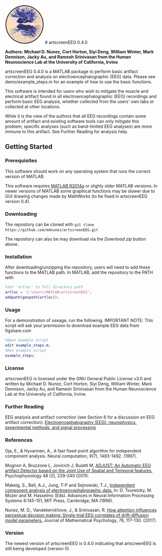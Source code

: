 <img src="./extra/logo.png" width="128">
# artscreenEEG 0.4.0

**Authors: Michael D. Nunez, Cort Horton, Siyi Deng, William Winter, Mark Dennison, Jacky Au, and Ramesh Srinivasan from the Human Neuroscience Lab at the University of California, Irvine**

artscreenEEG 0.4.0 is a MATLAB package to perform basic artifact correction and analysis on electroencephalographic (EEG) data. Please see demo/example_steps.m for an example of how to use the basic functions. 

This software is intended for users who wish to mitigate the muscle and electrical artifact found in all electroencephalographic (EEG) recordings and perform basic EEG analysis, whether collected from the users' own labs or collected at other locations. 

While it is the view of the authors that all EEG recordings contain some amount of artifact and existing software tools can only mitigate this problem, specific analyses (such as band-limited EEG analyses) are more immune to this artifact. See Further Reading for analysis help.

## Getting Started

### Prerequisites

This software should work on any operating system that runs the correct version of MATLAB.

This software requires [MATLAB R2014a](http://www.mathworks.com/products/matlab/) or slighly older MATLAB versions. In newer versions of MATLAB some graphical functions may be slower due to GUI drawing changes made by MathWorks (to be fixed in artscreenEEG version 0.4).

### Downloading

The repository can be cloned with `git clone https://github.com/mdnunez/artscreenEEG.git`

The repository can also be may download via the _Download zip_ button above.

### Installation

After downloading/unzipping the repository, users will need to add these functions to the MATLAB path. In MATLAB, add the repository to the PATH with

```matlab
%Set 'artloc' to full directory path
artloc = 'C:\Users\MATLAB\artscreenEEG';
addpath(genpath(artloc));
```

### Usage

For a demonstration of useage, run the following. IMPORTANT NOTE: This script will ask your premission to download example EEG data from figshare.com

```matlab
%Open example script
edit example_steps.m;
%Run example script
example_steps;
```

### License

artscreenEEG is licensed under the GNU General Public License v3.0 and written by Michael D. Nunez, Cort Horton, Siyi Deng, William Winter, Mark Dennison, Jacky Au, and Ramesh Srinivasan from the Human Neuroscience Lab at the University of California, Irvine.

### Further Reading

EEG analysis and artifact correction (see Section 6 for a discussion on EEG artifact correction): [Electroencephalography (EEG): neurophysics, experimental methods, and signal processing](https://www.researchgate.net/publication/290449135_Electroencephalography_EEG_neurophysics_experimental_methods_and_signal_processing)

### References

Oja, E., & Hyvarinen, A., 
A fast fixed-point algorithm for independent component analysis. 
Neural computation, 9(7), 1483-1492. (1997).

Mognon A, Bruzzone L, Jovicich J, Buiatti M, 
[ADJUST: An Automatic EEG artifact Detector based on the Joint Use of Spatial and Temporal features.](https://www.researchgate.net/publication/45268818_ADJUST_An_automatic_EEG_artifact_detector_based_on_the_joint_use_of_spatial_and_temporal_features) 
Psychophysiology 48 (2), 229-240 (2011).

Makeig, S., Bell, A.J., Jung, T-P and Sejnowski, T.J.,
[Independent component analysis of electroencephalographic data.](https://www.researchgate.net/publication/2242002_Independent_Component_Analysis_of_Electroencephalographic_Data)
In: D. Touretzky, M. Mozer and M. Hasselmo (Eds). Advances in Neural 
Information Processing Systems 8:145-151, MIT Press, Cambridge, MA (1996).

Nunez, M. D., Vandekerckhove, J., & Srinivasan, R. 
[How attention influences perceptual decision making: Single-trial EEG correlates of drift-diffusion model parameters.](https://www.researchgate.net/publication/298275031_How_attention_influences_perceptual_decision_making_Single-trial_EEG_correlates_of_drift-diffusion_model_parameters) 
Journal of Mathematical Psychology, 76, 117-130. (2017).

### Version
The newest version of artscreenEEG is 0.4.0 indicating that artscreenEEG is still being developed (version 0)
